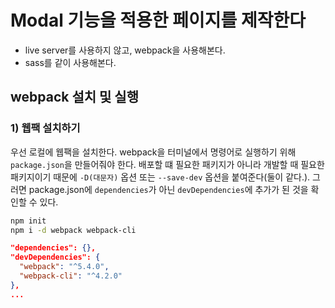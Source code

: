 # Modal 기능을 적용한 페이지를 제작한다

-   live server를 사용하지 않고, webpack을 사용해본다.
-   sass를 같이 사용해본다.

## webpack 설치 및 실행

### 1) 웹팩 설치하기

우선 로컬에 웹팩을 설치한다. webpack을 터미널에서 명령어로 실행하기 위해 `package.json`을 만들어줘야 한다. 배포할 떄 필요한 패키지가 아니라 개발할 때 필요한 패키지이기 때문에 `-D(대문자)` 옵션 또는 `--save-dev` 옵션을 붙여준다(둘이 같다.). 그러면 package.json에 `dependencies`가 아닌 `devDependencies`에 추가가 된 것을 확인할 수 있다.

```bash
npm init
npm i -d webpack webpack-cli
```

```json
"dependencies": {},
"devDependencies": {
  "webpack": "^5.4.0",
  "webpack-cli": "^4.2.0"
},
...
```
